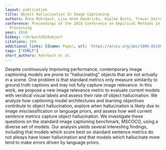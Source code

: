 ```yaml
---
layout: publication
title: Object Hallucination In Image Captioning
authors: Anna Rohrbach, Lisa Anne Hendricks, Kaylee Burns, Trevor Darrell, Kate Saenko
conference: Proceedings of the 2018 Conference on Empirical Methods in Natural Language
  Processing
year: 2018
bibkey: rohrbach2018object
citations: 254
additional_links: [{name: Paper, url: 'https://arxiv.org/abs/1809.02156'}]
tags: ["EMNLP"]
short_authors: Rohrbach et al.
---
```

Despite continuously improving performance, contemporary image captioning
models are prone to "hallucinating" objects that are not actually in a scene.
One problem is that standard metrics only measure similarity to ground truth
captions and may not fully capture image relevance. In this work, we propose a
new image relevance metric to evaluate current models with veridical visual
labels and assess their rate of object hallucination. We analyze how captioning
model architectures and learning objectives contribute to object hallucination,
explore when hallucination is likely due to image misclassification or language
priors, and assess how well current sentence metrics capture object
hallucination. We investigate these questions on the standard image captioning
benchmark, MSCOCO, using a diverse set of models. Our analysis yields several
interesting findings, including that models which score best on standard
sentence metrics do not always have lower hallucination and that models which
hallucinate more tend to make errors driven by language priors.